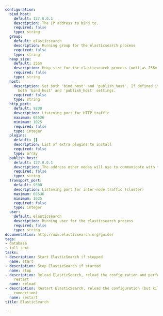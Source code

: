 ```yaml
---
configuration:
  bind_host:
    default: 127.0.0.1
    description: The IP address to bind to.
    required: false
    type: string
  group:
    default: elasticsearch
    description: Running group for the elasticsearch process
    required: false
    type: string
  heap_size:
    default: 256m
    description: Heap size for the elasticsearch process (unit as 256m 1g)
    required: false
    type: string
  host:
    description: Set both 'bind_host' and 'publish_host'. If defined it overrides
      both 'bind_host' and 'publish_host' settings.
    required: false
    type: string
  http_port:
    default: 9200
    description: Listening port for HTTP traffic
    maximum: 65536
    minimum: 1025
    required: false
    type: integer
  plugins:
    default: []
    description: List of extra plugins to install
    required: false
    type: array
  publish_host:
    default: 127.0.0.1
    description: The address other nodes will use to communicate with this node.
    required: false
    type: string
  transport_port:
    default: 9300
    description: Listening port for inter-node traffic (cluster)
    maximum: 65536
    minimum: 1025
    required: false
    type: integer
  user:
    default: elasticsearch
    description: Running user for the elasticsearch process
    required: false
    type: string
documentation: http://www.elasticsearch.org/guide/
tags:
- database
- full text
tasks:
- description: Start ElasticSearch if stopped
  name: start
- description: Stop ElasticSearch if started
  name: stop
- description: Reload ElasticSearch, reload the configuration and perform a graceful
    restart
  name: reload
- description: Restart ElasticSearch, reload the configuration (but kills existing
    connection)
  name: restart
title: ElasticSearch

---
```

